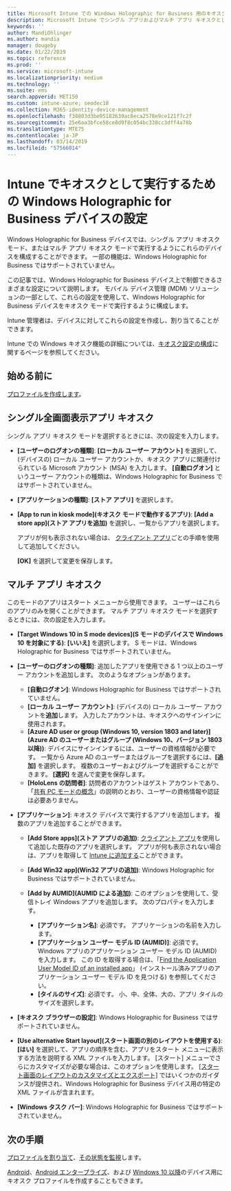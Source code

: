```yaml
---
title: Microsoft Intune での Windows Holographic for Business 用のキオスク設定 - Azure | Microsoft Docs
description: Microsoft Intune でシングル アプリおよびマルチ アプリ キオスクとして Windows Holographic for Business デバイスを構成し、スタート メニューのカスタマイズ、アプリの追加、タスク バーの表示、および Web ブラウザーの構成を行います。
keywords: ''
author: MandiOhlinger
ms.author: mandia
manager: dougeby
ms.date: 01/22/2019
ms.topic: reference
ms.prod: ''
ms.service: microsoft-intune
ms.localizationpriority: medium
ms.technology: ''
ms.suite: ems
search.appverid: MET150
ms.custom: intune-azure; seodec18
ms.collection: M365-identity-device-management
ms.openlocfilehash: f38803d3be05182639ac8eca2578e9ce121f7c2f
ms.sourcegitcommit: 25e6aa3bfce58ce8d9f8c054bc338cc3dff4a78b
ms.translationtype: MTE75
ms.contentlocale: ja-JP
ms.lasthandoff: 03/14/2019
ms.locfileid: "57566014"
---
```

# <a name="windows-holographic-for-business-device-settings-to-run-as-a-kiosk-in-intune"></a>Intune でキオスクとして実行するための Windows Holographic for Business デバイスの設定

Windows Holographic for Business デバイスでは、シングル アプリ キオスク モード、またはマルチ アプリ キオスク モードで実行するようにこれらのデバイスを構成することができます。 一部の機能は、Windows Holographic for Business ではサポートされていません。

この記事では、Windows Holographic for Business デバイス上で制御できるさまざまな設定について説明します。 モバイル デバイス管理 (MDM) ソリューションの一部として、これらの設定を使用して、Windows Holographic for Business デバイスをキオスク モードで実行するように構成します。

Intune 管理者は、デバイスに対してこれらの設定を作成し、割り当てることができます。

Intune での Windows キオスク機能の詳細については、[キオスク設定の構成](kiosk-settings.md)に関するページを参照してください。

## <a name="before-you-begin"></a>始める前に

[プロファイルを作成します](kiosk-settings.md#create-the-profile)。

## <a name="single-full-screen-app-kiosks"></a>シングル全画面表示アプリ キオスク

シングル アプリ キオスク モードを選択するときには、次の設定を入力します。

- **[ユーザーのログオンの種類]**: **[ローカル ユーザー アカウント]** を選択して、(デバイスの) ローカル ユーザー アカウントか、キオスク アプリに関連付けられている Microsoft アカウント (MSA) を入力します。 **[自動ログオン]** というユーザー アカウントの種類は、Windows Holographic for Business ではサポートされていません。

- **[アプリケーションの種類]**: **[ストア アプリ]** を選択します。

- **[App to run in kiosk mode]\(キオスク モードで動作するアプリ\)**: **[Add a store app]\(ストア アプリを追加\)** を選択し、一覧からアプリを選択します。

    アプリが何も表示されない場合は、 [クライアント アプリ](apps-add.md)ごとの手順を使用して追加してください。

    **[OK]** を選択して変更を保存します。

## <a name="multi-app-kiosks"></a>マルチ アプリ キオスク

このモードのアプリはスタート メニューから使用できます。 ユーザーはこれらのアプリのみを開くことができます。 マルチ アプリ キオスク モードを選択するときには、次の設定を入力します。

- **[Target Windows 10 in S mode devices]\(S モードのデバイスで Windows 10 を対象にする\)**: **[いいえ]** を選択します。 S モードは、Windows Holographic for Business ではサポートされていません。

- **[ユーザーのログオンの種類]**: 追加したアプリを使用できる 1 つ以上のユーザー アカウントを追加します。 次のようなオプションがあります。 

  - **[自動ログオン]**: Windows Holographic for Business ではサポートされていません。
  - **[ローカル ユーザー アカウント]**: (デバイスの) ローカル ユーザー アカウントを**追加**します。 入力したアカウントは、キオスクへのサインインに使用されます。
  - **[Azure AD user or group (Windows 10, version 1803 and later)]\(Azure AD のユーザーまたはグループ (Windows 10、バージョン 1803 以降)\)**: デバイスにサインインするには、ユーザーの資格情報が必要です。 一覧から Azure AD のユーザーまたはグループを選択するには、**[追加]** を選択します。 複数のユーザーおよびグループを選択することができます。 **[選択]** を選んで変更を保存します。
  - **[HoloLens の訪問者]**: 訪問者のアカウントはゲスト アカウントであり、「[共有 PC モードの概念](https://docs.microsoft.com/windows/configuration/set-up-shared-or-guest-pc#shared-pc-mode-concepts)」の説明のとおり、ユーザーの資格情報や認証は必要ありません。

- **[アプリケーション]**: キオスク デバイスで実行するアプリを追加します。 複数のアプリを追加することができます。

  - **[Add Store apps]\(ストア アプリの追加\)**: [クライアント アプリ](apps-add.md)を使用して追加した既存のアプリを選択します。 アプリが何も表示されない場合は、アプリを取得して [Intune に追加する](store-apps-windows.md)ことができます。
  - **[Add Win32 app]\(Win32 アプリの追加\)**: Windows Holographic for Business ではサポートされていません。
  - **[Add by AUMID]\(AUMID による追加\)**: このオプションを使用して、受信トレイ Windows アプリを追加します。 次のプロパティを入力します。 

    - **[アプリケーション名]**: 必須です。 アプリケーションの名前を入力します。
    - **[アプリケーション ユーザー モデル ID (AUMID)]**: 必須です。 Windows アプリのアプリケーション ユーザー モデル ID (AUMID) を入力します。 この ID を取得する場合は、「[Find the Application User Model ID of an installed app](https://docs.microsoft.com/windows-hardware/customize/enterprise/find-the-application-user-model-id-of-an-installed-app)」 (インストール済みアプリのアプリケーション ユーザー モデル ID を見つける) を参照してください。
    - **[タイルのサイズ]**: 必須です。 小、中、全体、大の、アプリ タイルのサイズを選択します。

- **[キオスク ブラウザーの設定]**: Windows Holographic for Business ではサポートされていません。

- **[Use alternative Start layout]\(スタート画面の別のレイアウトを使用する\)**: **[はい]** を選択して、アプリの順序を含む、アプリをスタート メニューに表示する方法を説明する XML ファイルを入力します。 [スタート] メニューでさらにカスタマイズが必要な場合は、このオプションを使用します。 [[スタート画面のレイアウトのカスタマイズとエクスポート]](https://docs.microsoft.com/hololens/hololens-kiosk#start-layout-for-hololens) ではいくつかのガイダンスが提供され、Windows Holographic for Business デバイス用の特定の XML ファイルが含まれます。

- **[Windows タスク バー]**: Windows Holographic for Business ではサポートされていません。

## <a name="next-steps"></a>次の手順

[プロファイルを割り当て](device-profile-assign.md)、[その状態を監視](device-profile-monitor.md)します。

[Android](device-restrictions-android.md#kiosk)、[Android エンタープライズ](device-restrictions-android-for-work.md#dedicated-device-settings)、および [Windows 10 以降](kiosk-settings-windows.md)のデバイス用にキオスク プロファイルを作成することもできます。
